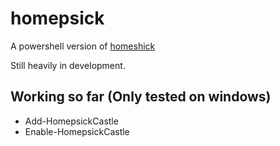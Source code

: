 # homepsick

A powershell version of [homeshick](https://github.com/andsens/homeshick)

Still heavily in development.

## Working so far (Only tested on windows)
- Add-HomepsickCastle
- Enable-HomepsickCastle